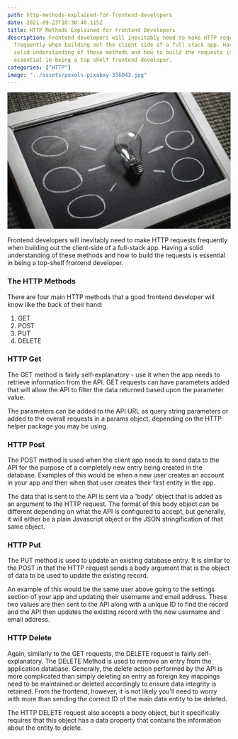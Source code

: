 ```yaml
---
path: http-methods-explained-for-frontend-developers
date: 2021-09-23T10:30:40.115Z
title: HTTP Methods Explained for Frontend Developers
description: Frontend developers will inevitably need to make HTTP requests
  frequently when building out the client side of a full stack app. Having a
  solid understanding of these methods and how to build the requests is
  essential in being a top shelf frontend developer.
categories: ["HTTP"]
image: "../assets/pexels-pixabay-356043.jpg"
---
```

![http methods explained for frontend developers](../assets/pexels-pixabay-356043.jpg "http methods explained for frontend developers")

Frontend developers will inevitably need to make HTTP requests frequently when building out the client-side of a full-stack app. Having a solid understanding of these methods and how to build the requests is essential in being a top-shelf frontend developer.

### The HTTP Methods

There are four main HTTP methods that a good frontend developer will know like the back of their hand:

1. GET
2. POST
3. PUT
4. DELETE

### HTTP Get

The GET method is fairly self-explanatory - use it when the app needs to retrieve information from the API. GET requests can have parameters added that will allow the API to filter the data returned based upon the parameter value. 

The parameters can be added to the API URL as query string parameters or added to the overall requests in a params object, depending on the HTTP helper package you may be using.

### HTTP Post

The POST method is used when the client app needs to send data to the API for the purpose of a completely new entry being created in the database. Examples of this would be when a new user creates an account in your app and then when that user creates their first entity in the app.

The data that is sent to the API is sent via a 'body' object that is added as an argument to the HTTP request. The format of this body object can be different depending on what the API is configured to accept, but generally, it will either be a plain Javascript object or the JSON stringification of that same object.

### HTTP Put

The PUT method is used to update an existing database entry. It is similar to the POST in that the HTTP request sends a body argument that is the object of data to be used to update the existing record. 

An example of this would be the same user above going to the settings section of your app and updating their username and email address. These two values are then sent to the API along with a unique ID to find the record and the API then updates the existing record with the new username and email address.

### HTTP Delete

Again, similarly to the GET requests, the DELETE request is fairly self-explanatory. The DELETE Method is used to remove an entry from the application database. Generally, the delete action performed by the API is more complicated than simply deleting an entry as foreign key mappings need to be maintained or deleted accordingly to ensure data integrity is retained. From the frontend, however, it is not likely you'll need to worry with more than sending the correct ID of the main data entity to be deleted. 

The HTTP DELETE request also accepts a body object, but it specifically requires that this object has a data property that contains the information about the entity to delete.
